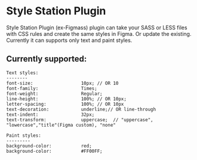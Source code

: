 # Style Station Plugin

Style Station Plugin (ex-Figmass) plugin can take your SASS or LESS files with CSS rules and create the same styles in Figma. Or update the existing.
Currently it can supports only text and paint styles. 

## Currently supported:

```
Text styles:
--------
font-size:                  10px; // OR 10
font-family:                Times;
font-weight:                Regular;
line-height:                100%; // OR 10px;
letter-spacing:             100%; // OR 10px  
text-decoration:            underline;// OR line-through  
text-indent:                32px;
text-transform:             uppercase;  // "uppercase", "lowercase","title"(Figma custom), "none"

Paint styles:
---------
background-color:           red;
background-color:           #FF00FF;
```
